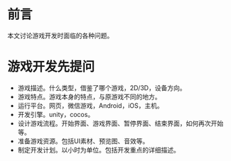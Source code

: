# 前言

本文讨论游戏开发时面临的各种问题。

# 游戏开发先提问

* 游戏描述。什么类型，借鉴了哪个游戏，2D/3D，设备方向。
* 游戏特点。游戏本身的特点，与原游戏不同的地方。
* 运行平台。网页，微信游戏，Android，iOS，主机。
* 开发引擎。unity，cocos。
* 设计游戏流程。开始界面、游戏界面、暂停界面、结束界面，如何再次开始等。
* 准备游戏资源。包括UI素材、预览图、音效等。
* 制定开发计划。以小时为单位。包括开发重点的详细描述。

